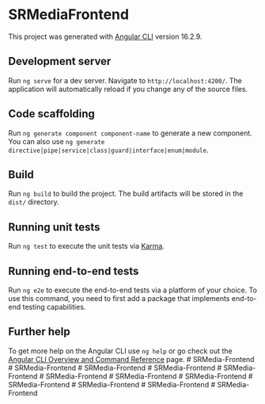 # SRMediaFrontend

This project was generated with [Angular CLI](https://github.com/angular/angular-cli) version 16.2.9.

## Development server

Run `ng serve` for a dev server. Navigate to `http://localhost:4200/`. The application will automatically reload if you change any of the source files.

## Code scaffolding

Run `ng generate component component-name` to generate a new component. You can also use `ng generate directive|pipe|service|class|guard|interface|enum|module`.

## Build

Run `ng build` to build the project. The build artifacts will be stored in the `dist/` directory.

## Running unit tests

Run `ng test` to execute the unit tests via [Karma](https://karma-runner.github.io).

## Running end-to-end tests

Run `ng e2e` to execute the end-to-end tests via a platform of your choice. To use this command, you need to first add a package that implements end-to-end testing capabilities.

## Further help

To get more help on the Angular CLI use `ng help` or go check out the [Angular CLI Overview and Command Reference](https://angular.io/cli) page.
#   S R M e d i a - F r o n t e n d  
 #   S R M e d i a - F r o n t e n d  
 #   S R M e d i a - F r o n t e n d  
 #   S R M e d i a - F r o n t e n d  
 #   S R M e d i a - F r o n t e n d  
 #   S R M e d i a - F r o n t e n d  
 #   S R M e d i a - F r o n t e n d  
 #   S R M e d i a - F r o n t e n d  
 #   S R M e d i a - F r o n t e n d  
 #   S R M e d i a - F r o n t e n d  
 #   S R M e d i a - F r o n t e n d  
 #   S R M e d i a - F r o n t e n d  
 